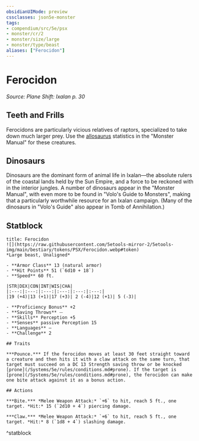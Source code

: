 ```yaml
---
obsidianUIMode: preview
cssclasses: json5e-monster
tags:
- compendium/src/5e/psx
- monster/cr/2
- monster/size/large
- monster/type/beast
aliases: ["Ferocidon"]
---
```

# Ferocidon
*Source: Plane Shift: Ixalan p. 30*  

## Teeth and Frills

Ferocidons are particularly vicious relatives of raptors, specialized to take down much larger prey. Use the [allosaurus](/Systems/5e/bestiary/beast/allosaurus.md) statistics in the "Monster Manual" for these creatures.

## Dinosaurs

Dinosaurs are the dominant form of animal life in Ixalan—the absolute rulers of the coastal lands held by the Sun Empire, and a force to be reckoned with in the interior jungles. A number of dinosaurs appear in the "Monster Manual", with even more to be found in "Volo's Guide to Monsters", making that a particularly worthwhile resource for an Ixalan campaign. (Many of the dinosaurs in "Volo's Guide" also appear in Tomb of Annihilation.)

## Statblock

```ad-statblock
title: Ferocidon
![](https://raw.githubusercontent.com/5etools-mirror-2/5etools-img/main/bestiary/tokens/PSX/Ferocidon.webp#token)
*Large beast, Unaligned*

- **Armor Class** 13 (natural armor)
- **Hit Points** 51 (`6d10 + 18`)
- **Speed** 60 ft.

|STR|DEX|CON|INT|WIS|CHA|
|:---:|:---:|:---:|:---:|:---:|:---:|
|19 (+4)|13 (+1)|17 (+3)| 2 (-4)|12 (+1)| 5 (-3)|

- **Proficiency Bonus** +2
- **Saving Throws** ⏤
- **Skills** Perception +5
- **Senses** passive Perception 15
- **Languages** —
- **Challenge** 2

## Traits

***Pounce.*** If the ferocidon moves at least 30 feet straight toward a creature and then hits it with a claw attack on the same turn, that target must succeed on a DC 13 Strength saving throw or be knocked [prone](/Systems/5e/rules/conditions.md#prone). If the target is [prone](/Systems/5e/rules/conditions.md#prone), the ferocidon can make one bite attack against it as a bonus action.

## Actions

***Bite.*** *Melee Weapon Attack:* `+6` to hit, reach 5 ft., one target. *Hit:* 15 (`2d10 + 4`) piercing damage.

***Claw.*** *Melee Weapon Attack:* `+6` to hit, reach 5 ft., one target. *Hit:* 8 (`1d8 + 4`) slashing damage.
```
^statblock